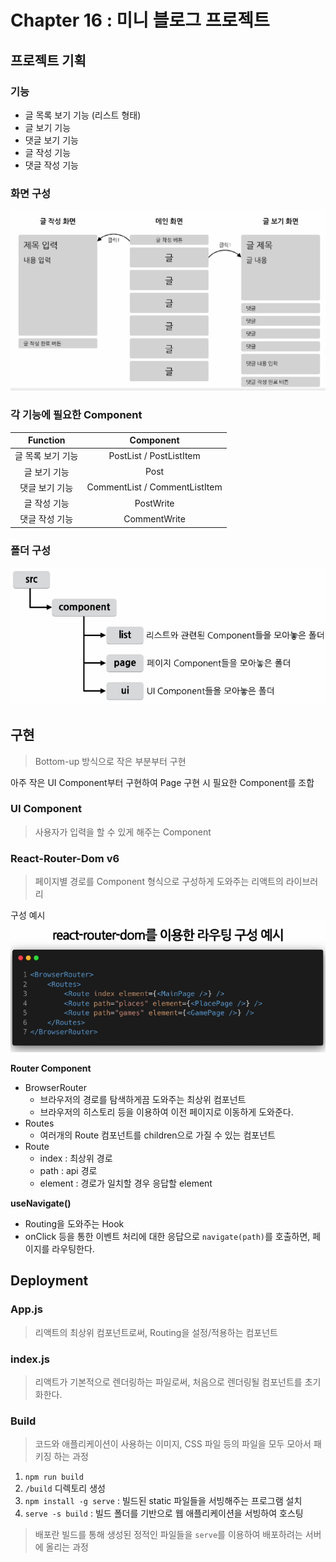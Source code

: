 # Chapter 16 : 미니 블로그 프로젝트

## 프로젝트 기획
### 기능
- 글 목록 보기 기능 (리스트 형태)
- 글 보기 기능
- 댓글 보기 기능
- 글 작성 기능
- 댓글 작성 기능

### 화면 구성
![img.png](readme.resource/img/page_design.png)

### 각 기능에 필요한 Component
|  Function  |           Component           |
|:----------:|:-----------------------------:|
| 글 목록 보기 기능 |    PostList / PostListItem    |
|  글 보기 기능   |             Post              |
|  댓글 보기 기능  | CommentList / CommentListItem |
|  글 작성 기능   |           PostWrite           |
|  댓글 작성 기능  |         CommentWrite          |

### 폴더 구성
![img.png](readme.resource/img/directory_design.png)

## 구현
> Bottom-up 방식으로 작은 부분부터 구현

아주 작은 UI Component부터 구현하여 Page 구현 시 필요한 Component를 조합

### UI Component
> 사용자가 입력을 할 수 있게 해주는 Component

### React-Router-Dom v6
> 페이지별 경로를 Component 형식으로 구성하게 도와주는 리액트의 라이브러리  

구성 예시
![img.png](readme.resource/img/react-router-dom-example.png)
  
**Router Component**
- BrowserRouter
  - 브라우저의 경로를 탐색하게끔 도와주는 최상위 컴포넌트
  - 브라우저의 히스토리 등을 이용하여 이전 페이지로 이동하게 도와준다.
- Routes
  - 여러개의 Route 컴포넌트를 children으로 가질 수 있는 컴포넌트
- Route
  - index : 최상위 경로
  - path : api 경로
  - element : 경로가 일치할 경우 응답할 element

**useNavigate()**
- Routing을 도와주는 Hook
- onClick 등을 통한 이벤트 처리에 대한 응답으로 `navigate(path)`를 호출하면, 페이지를 라우팅한다.


## Deployment
### App.js
> 리액트의 최상위 컴포넌트로써, Routing을 설정/적용하는 컴포넌트

### index.js
> 리액트가 기본적으로 렌더링하는 파일로써, 처음으로 렌더링될 컴포넌트를 초기화한다. 

### Build
> 코드와 애플리케이션이 사용하는 이미지, CSS 파일 등의 파일을 모두 모아서 패키징 하는 과정

1. `npm run build`
2. `/build` 디렉토리 생성
3. `npm install -g serve` : 빌드된 static 파일들을 서빙해주는 프로그램 설치
4. `serve -s build` : 빌드 폴더를 기반으로 웹 애플리케이션을 서빙하여 호스팅

> 배포란 빌드를 통해 생성된 정적인 파일들을 `serve`를 이용하여 배포하려는 서버에 올리는 과정